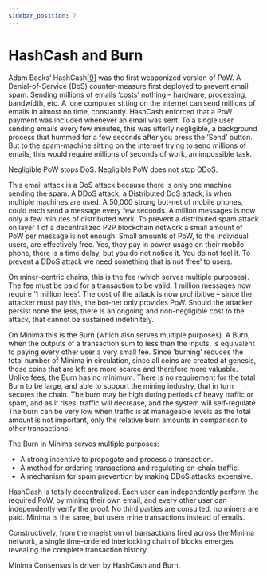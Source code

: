 ```yaml
---
sidebar_position: 7
---
```


# HashCash and Burn

Adam Backs’ HashCash[[9]](/docs/minimawhitepaper/specialthanksto) was the first weaponized version of PoW. A Denial-of-Service (DoS) counter-measure first deployed to prevent email spam. Sending millions of emails ‘costs’ nothing – hardware, processing, bandwidth, etc. A lone computer sitting on the internet can send millions of emails in almost no time, constantly. HashCash enforced that a PoW payment was included whenever an email was sent. To a single user sending emails every few minutes, this was utterly negligible, a background process that hummed for a few seconds after you press the ‘Send’ button. But to the spam-machine sitting on the internet trying to send millions of emails, this would require millions of seconds of work, an impossible task.
        	
Negligible PoW stops DoS. Negligible PoW does not stop DDoS.

This email attack is a DoS attack because there is only one machine sending the spam. A DDoS attack, a Distributed DoS attack, is when multiple machines are used. A 50,000 strong bot-net of mobile phones, could each send a message every few seconds. A million messages is now only a few minutes of distributed work.
To prevent a distributed spam attack on layer 1 of a decentralized P2P blockchain network a small amount of PoW per message is not enough. Small amounts of PoW, to the individual users, are effectively free. Yes, they pay in power usage on their mobile phone, there is a time delay, but you do not notice it. You do not feel it. To prevent a DDoS attack we need something that is not ‘free’ to users.

On miner-centric chains, this is the fee (which serves multiple purposes). The fee must be paid for a transaction to be valid. 1 million messages now require ‘1 million fees’. The cost of the attack is now prohibitive – since the attacker must pay this, the bot-net only provides PoW. Should the attacker persist none the less, there is an ongoing and non-negligible cost to the attack, that cannot be sustained indefinitely.

On Minima this is the Burn (which also serves multiple purposes). A Burn, when the outputs of a transaction sum to less than the inputs, is equivalent to paying every other user a very small fee. Since ‘burning’ reduces the total number of Minima in circulation, since all coins are created at genesis, those coins that are left are more scarce and therefore more valuable. Unlike fees, the Burn has no minimum. There is no requirement for the total Burn to be large, and able to support the mining industry, that in turn secures the chain. The burn may be high during periods of heavy traffic or spam, and as it rises, traffic will decrease, and the system will self-regulate. The burn can be very low when traffic is at manageable levels as the total amount is not important, only the relative burn amounts in comparison to other transactions.

The Burn in Minima serves multiple purposes:
 
- A strong incentive to propagate and process a transaction.
- A method for ordering transactions and regulating on-chain traffic.
- A mechanism for spam prevention by making DDoS attacks expensive.
 
HashCash is totally decentralized. Each user can independently perform the required PoW, by mining their own email, and every other user can independently verify the proof. No third parties are consulted, no miners are paid. Minima is the same, but users mine transactions instead of emails.

Constructively, from the maelstrom of transactions fired across the Minima network, a single time-ordered interlocking chain of blocks emerges revealing the complete transaction history.

Minima Consensus is driven by HashCash and Burn.
